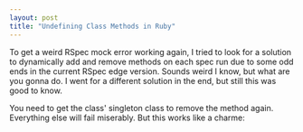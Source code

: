 ```yaml
---
layout: post
title: "Undefining Class Methods in Ruby"
---
```

To get a weird RSpec mock error working again, I tried to look for a solution to dynamically add and remove methods on each spec run due to some odd ends in the current RSpec edge version. Sounds weird I know, but what are you gonna do. I went for a different solution in the end, but still this was good to know.

You need to get the class' singleton class to remove the method again. Everything else will fail miserably. But this works like a charme:

<script src="http://gist.github.com/11635.js"></script>